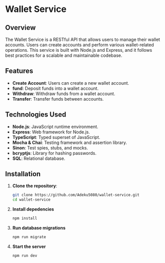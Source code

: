 # Wallet Service

## Overview

The Wallet Service is a RESTful API that allows users to manage their wallet accounts. Users can create accounts and perform various wallet-related operations. This service is built with Node.js and Express, and it follows best practices for a scalable and maintainable codebase.

## Features

- **Create Account**: Users can create a new wallet account.
- **fund**: Deposit funds into a wallet account.
- **Withdraw**: Withdraw funds from a wallet account.
- **Transfer**: Transfer funds between accounts.

## Technologies Used

- **Node.js**: JavaScript runtime environment.
- **Express**: Web framework for Node.js.
- **TypeScript**: Typed superset of JavaScript.
- **Mocha & Chai**: Testing framework and assertion library.
- **Sinon**: Test spies, stubs, and mocks.
- **bcryptjs**: Library for hashing passwords.
- **SQL**: Relational database.

## Installation

1. **Clone the repository**:

   ```bash
   git clone https://github.com/Adeku5080/wallet-service.git
   cd wallet-service

2. **Install depedencies**

   ```bash
   npm install

3. **Run database migrations**

    ```bash
    npm run migrate

4. **Start the server**

   ```bash
   npm run dev
   
